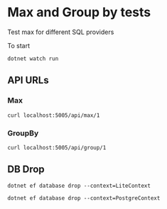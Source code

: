 # Max and Group by tests

Test max for different SQL providers

To start

```shell
dotnet watch run
```

## API URLs

### Max

```shell
curl localhost:5005/api/max/1
```

### GroupBy

```shell
curl localhost:5005/api/group/1
```

## DB Drop

```shell
dotnet ef database drop --context=LiteContext
```

```shell
dotnet ef database drop --context=PostgreContext
```
